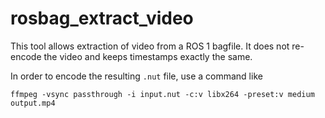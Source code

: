 rosbag_extract_video
====================

This tool allows extraction of video from a ROS 1 bagfile. It does not re-encode the video and keeps timestamps exactly the same.

In order to encode the resulting `.nut` file, use a command like
```
ffmpeg -vsync passthrough -i input.nut -c:v libx264 -preset:v medium output.mp4
```

